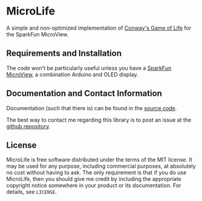 
# MicroLife

A simple and non-optimized implementation of [Conway's Game of Life](http://pentadecathlon.com/lifeNews/) for the SparkFun MicroView.

## Requirements and Installation

The code won't be particularly useful unless you have a [SparkFun MicroView](https://www.sparkfun.com/products/12923), a combination Arduino and OLED display.

## Documentation and Contact Information

Documentation (such that there is) can be found in the [source code](https://github.com/profburke/microlife/YYY).

The best way to contact me regarding this library is to post an issue at the [github repository](https://github.com/profburke/microlife/issues).


## License

MicroLife is free software distributed under the terms of the MIT license. It may be used for any purpose, including commercial purposes, at absolutely no cost without having to ask. The only requirement is that if you do use MicroLife, then you should give me credit by including the appropriate copyright notice somewhere in your product or its documentation. For details, see `LICENSE`.




